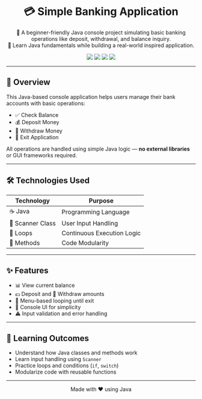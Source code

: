 <h1 align="center">💳 Simple Banking Application</h1>

<p align="center">
  🚀 A beginner-friendly Java console project simulating basic banking operations like deposit, withdrawal, and balance inquiry.  
  <br/>
  📘 Learn Java fundamentals while building a real-world inspired application.
</p>

<p align="center">
  <img src="https://img.shields.io/badge/Java-17-blue.svg" />
  <img src="https://img.shields.io/badge/Project-Type%3A%20Console-green" />
  <img src="https://img.shields.io/badge/Beginner-Friendly-yellowgreen" />
  <img src="https://img.shields.io/github/license/lokeshj8/SimpleBankingApp" />
</p>

---

## 📌 Overview

This Java-based console application helps users manage their bank accounts with basic operations:

- ✅ Check Balance  
- 💰 Deposit Money  
- 💸 Withdraw Money  
- 🚪 Exit Application

All operations are handled using simple Java logic — **no external libraries** or GUI frameworks required.

---

## 🛠️ Technologies Used

| Technology     | Purpose                    |
|----------------|----------------------------|
| ☕ Java         | Programming Language        |
| 🧠 Scanner Class | User Input Handling       |
| 🔁 Loops        | Continuous Execution Logic |
| 🧩 Methods      | Code Modularity            |

---

## ✨ Features

- 📊 View current balance  
- 💵 Deposit and 💸 Withdraw amounts  
- 🔁 Menu-based looping until exit  
- 🧠 Console UI for simplicity  
- ⚠️ Input validation and error handling  

---


## 🧠 Learning Outcomes

- Understand how Java classes and methods work  
- Learn input handling using `Scanner`  
- Practice loops and conditions (`if`, `switch`)  
- Modularize code with reusable functions  
---
<p align="center"> Made with ❤️ using Java </p> 
                                                                                                                                                                                                                                                                             

